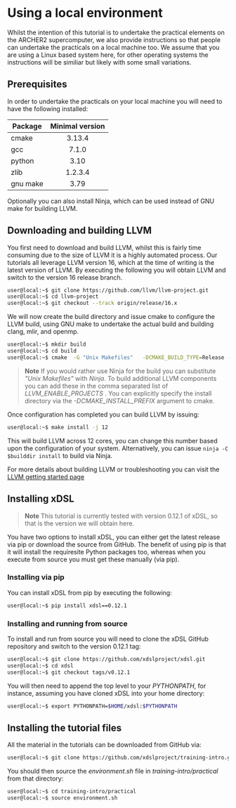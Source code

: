 # Using a local environment

Whilst the intention of this tutorial is to undertake the practical elements on the ARCHER2 supercomputer, we also provide instructions so that people can undertake the practicals on a local machine too. We assume that you are using a Linux based system here, for other operating systems the instructions will be similiar but likely with some small variations.

## Prerequisites

In order to undertake the practicals on your local machine you will need to have the following installed:

| Package        | Minimal version          |
| ------------- |:-------------:| 
| cmake      | 3.13.4 | 
| gcc      | 7.1.0     | 
| python | 3.10     |  
| zlib | 1.2.3.4      |  
| gnu make | 3.79      |  

Optionally you can also install Ninja, which can be used instead of GNU make for building LLVM.

## Downloading and building LLVM

You first need to download and build LLVM, whilst this is fairly time consuming due to the size of LLVM it is a highly automated process. Our tutorials all leverage LLVM version 16, which at the time of writing is the latest version of LLVM. By executing the following you will obtain LLVM and switch to the version 16 release branch.

```bash
user@local:~$ git clone https://github.com/llvm/llvm-project.git
user@local:~$ cd llvm-project
user@local:~$ git checkout --track origin/release/16.x
```

We will now create the build directory and issue cmake to configure the LLVM build, using GNU make to undertake the actual build and building clang, mlir, and openmp.

```bash
user@local:~$ mkdir build
user@local:~$ cd build
user@local:~$ cmake  -G "Unix Makefiles"   -DCMAKE_BUILD_TYPE=Release -DCMAKE_CXX_STANDARD=17   -DCMAKE_EXPORT_COMPILE_COMMANDS=ON   -DCMAKE_CXX_LINK_FLAGS="-Wl,-rpath,$LD_LIBRARY_PATH"   -DFLANG_ENABLE_WERROR=ON   -DLLVM_ENABLE_ASSERTIONS=ON   -DLLVM_TARGETS_TO_BUILD=host   -DLLVM_LIT_ARGS=-v   -DLLVM_ENABLE_PROJECTS="clang;mlir;openmp"   -DLLVM_ENABLE_RUNTIMES="compiler-rt" ../llvm
```

>**Note**
> If you would rather use Ninja for the build you can substitute _"Unix Makefiles"_ with _Ninja_. To build additional LLVM components you can add these in the comma separated list of _LLVM_ENABLE_PROJECTS_ . You can explicitly specify the install directory via the _-DCMAKE_INSTALL_PREFIX_ argument to cmake.

Once configuration has completed you can build LLVM by issuing:

```bash
user@local:~$ make install -j 12
```

This will build LLVM across 12 cores, you can change this number based upon the configuration of your system. Alternatively, you can issue `ninja -C $builddir install` to build via Ninja.

For more details about building LLVM or troubleshooting you can visit the [LLVM getting started page](https://llvm.org/docs/GettingStarted.html)

## Installing xDSL

>**Note**
> This tutorial is currently tested with version 0.12.1 of xDSL, so that is the version we will obtain here. 

You have two options to install xDSL, you can either get the latest release via pip or download the source from GitHub. The benefit of using pip is that it will install the requiresite Python packages too, whereas when you execute from source you must get these manually (via pip). 

### Installing via pip

You can install xDSL from pip by executing the following:

```bash
user@local:~$ pip install xdsl==0.12.1
```

### Installing and running from source

To install and run from source you will need to clone the xDSL GitHub repository and switch to the version 0.12.1 tag:

```bash
user@local:~$ git clone https://github.com/xdslproject/xdsl.git
user@local:~$ cd xdsl
user@local:~$ git checkout tags/v0.12.1
```

You will then need to append the top level to your _PYTHONPATH_, for instance, assuming you have cloned xDSL into your home directory:

```bash
user@local:~$ export PYTHONPATH=$HOME/xdsl:$PYTHONPATH
```

## Installing the tutorial files

All the material in the tutorials can be downloaded from GitHub via:

```bash
user@local:~$ git clone https://github.com/xdslproject/training-intro.git
```

You should then source the _environment.sh_ file in _training-intro/practical_ from that directory:

```bash
user@local:~$ cd training-intro/practical
user@local:~$ source environment.sh

```
